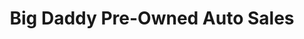---
title: "Big Daddy Pre-Owned Auto Sales"
url: /capon-bridge/big-daddy-pre-owned-auto-sales/
shop: Autohaus
---